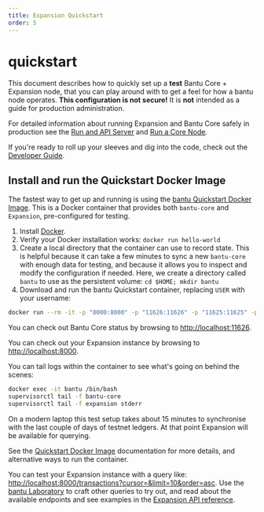 ```yaml
---
title: Expansion Quickstart
order: 5
---
```


# quickstart

This document describes how to quickly set up a **test** Bantu Core + Expansion node, that you can play around with to get a feel for how a bantu node operates. **This configuration is not secure!** It is **not** intended as a guide for production administration.

For detailed information about running Expansion and Bantu Core safely in production see the [Run and API Server](index.md) and [Run a Core Node](../run-core-node/index.md).

If you're ready to roll up your sleeves and dig into the code, check out the [Developer Guide](https://github.com/bantu/go/blob/master/services/Expansion/internal/docs/developing.md).

## Install and run the Quickstart Docker Image

The fastest way to get up and running is using the [bantu Quickstart Docker Image](https://github.com/bantu/docker-bantu-core-Expansion). This is a Docker container that provides both `bantu-core` and `Expansion`, pre-configured for testing.

1. Install [Docker](https://www.docker.com/get-started).
2. Verify your Docker installation works: `docker run hello-world`
3. Create a local directory that the container can use to record state. This is helpful because it can take a few minutes to sync a new `bantu-core` with enough data for testing, and because it allows you to inspect and modify the configuration if needed. Here, we create a directory called `bantu` to use as the persistent volume: `cd $HOME; mkdir bantu`
4. Download and run the bantu Quickstart container, replacing `USER` with your username:

```bash
docker run --rm -it -p "8000:8000" -p "11626:11626" -p "11625:11625" -p"8002:5432" -v $HOME/bantu:/opt/bantu --name bantu bantu/quickstart --testnet
```

You can check out Bantu Core status by browsing to [http://localhost:11626](http://localhost:11626).

You can check out your Expansion instance by browsing to [http://localhost:8000](http://localhost:8000).

You can tail logs within the container to see what's going on behind the scenes:

```bash
docker exec -it bantu /bin/bash
supervisorctl tail -f bantu-core
supervisorctl tail -f expansion stderr
```

On a modern laptop this test setup takes about 15 minutes to synchronise with the last couple of days of testnet ledgers. At that point Expansion will be available for querying.

See the [Quickstart Docker Image](https://github.com/bantu/docker-bantu-core-Expansion) documentation for more details, and alternative ways to run the container.

You can test your Expansion instance with a query like: [http://localhost:8000/transactions?cursor=&limit=10&order=asc](http://localhost:8000/transactions?cursor=&limit=10&order=asc). Use the [bantu Laboratory](https://www.bantu.org/laboratory/) to craft other queries to try out, and read about the available endpoints and see examples in the [Expansion API reference](../api/introduction/index.md).

